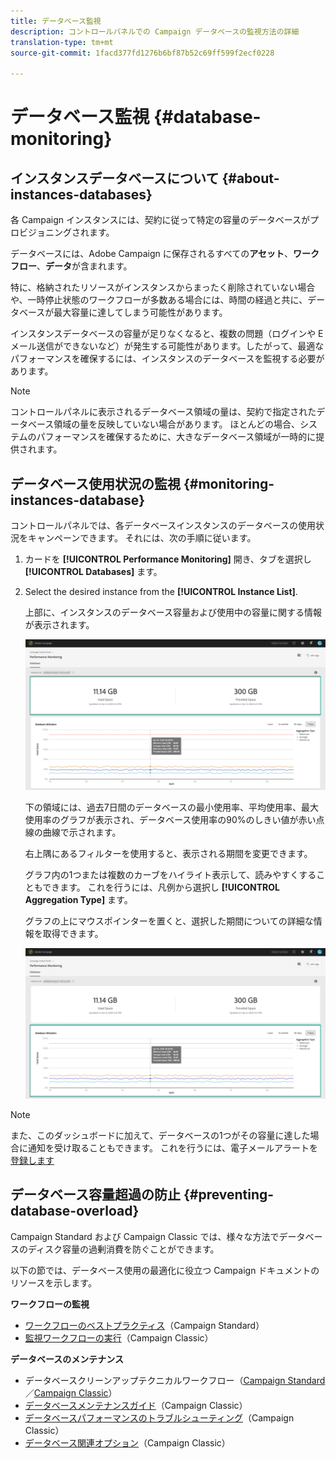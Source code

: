 ```yaml
---
title: データベース監視
description: コントロールパネルでの Campaign データベースの監視方法の詳細
translation-type: tm+mt
source-git-commit: 1facd377fd1276b6bf87b52c69ff599f2ecf0228

---
```



# データベース監視 {#database-monitoring}

## インスタンスデータベースについて {#about-instances-databases}

各 Campaign インスタンスには、契約に従って特定の容量のデータベースがプロビジョニングされます。

データベースには、Adobe Campaign に保存されるすべての&#x200B;**アセット**、**ワークフロー**、**データ**&#x200B;が含まれます。

特に、格納されたリソースがインスタンスからまったく削除されていない場合や、一時停止状態のワークフローが多数ある場合には、時間の経過と共に、データベースが最大容量に達してしまう可能性があります。

インスタンスデータベースの容量が足りなくなると、複数の問題（ログインや E メール送信ができないなど）が発生する可能性があります。したがって、最適なパフォーマンスを確保するには、インスタンスのデータベースを監視する必要があります。

>[!NOTE]
>
>コントロールパネルに表示されるデータベース領域の量は、契約で指定されたデータベース領域の量を反映していない場合があります。 ほとんどの場合、システムのパフォーマンスを確保するために、大きなデータベース領域が一時的に提供されます。

## データベース使用状況の監視 {#monitoring-instances-database}

コントロールパネルでは、各データベースインスタンスのデータベースの使用状況をキャンペーンできます。 それには、次の手順に従います。

1. カードを **[!UICONTROL Performance Monitoring]** 開き、タブを選択し **[!UICONTROL Databases]** ます。

1. Select the desired instance from the **[!UICONTROL Instance List]**.

   上部に、インスタンスのデータベース容量および使用中の容量に関する情報が表示されます。

   ![](assets/databases_dashboard.png)

   下の領域には、過去7日間のデータベースの最小使用率、平均使用率、最大使用率のグラフが表示され、データベース使用率の90%のしきい値が赤い点線の曲線で示されます。

   右上隅にあるフィルターを使用すると、表示される期間を変更できます。

   グラフ内の1つまたは複数のカーブをハイライト表示して、読みやすくすることもできます。 これを行うには、凡例から選択し **[!UICONTROL Aggregation Type]** ます。

   グラフの上にマウスポインターを置くと、選択した期間についての詳細な情報を取得できます。

   ![](assets/databases_dashboard_detail.png)

>[!NOTE]
>
>また、このダッシュボードに加えて、データベースの1つがその容量に達した場合に通知を受け取ることもできます。 これを行うには、電子メールアラートを [登録します](../../performance-monitoring/using/email-alerting.md)

## データベース容量超過の防止 {#preventing-database-overload}

Campaign Standard および Campaign Classic では、様々な方法でデータベースのディスク容量の過剰消費を防ぐことができます。

以下の節では、データベース使用の最適化に役立つ Campaign ドキュメントのリソースを示します。

**ワークフローの監視**

* [ワークフローのベストプラクティス](https://docs.adobe.com/content/help/ja-JP/campaign-standard/using/managing-processes-and-data/workflow-general-operation/best-practices-workflows.html)（Campaign Standard）
* [監視ワークフローの実行](https://docs.adobe.com/help/ja-JP/campaign-classic/using/automating-with-workflows/monitoring-workflows/monitoring-workflow-execution.html)（Campaign Classic）

**データベースのメンテナンス**

* データベースクリーンアップテクニカルワークフロー（[Campaign Standard](https://docs.adobe.com/help/en/campaign-standard/using/administrating/application-settings/technical-workflows.html#list-of-technical-workflows)／[Campaign Classic](https://docs.adobe.com/help/ja-JP/campaign-classic/using/monitoring-campaign-classic/data-processing/database-cleanup-workflow.html)）
* [データベースメンテナンスガイド](https://docs.adobe.com/content/help/ja-JP/campaign-classic/using/monitoring-campaign-classic/database-maintenance/recommendations.html)（Campaign Classic）
* [データベースパフォーマンスのトラブルシューティング](https://docs.adobe.com/content/help/ja-JP/campaign-classic/using/monitoring-campaign-classic/troubleshooting/database-performances.html)（Campaign Classic）
* [データベース関連オプション](https://docs.adobe.com/help/ja-JP/campaign-classic/using/installing-campaign-classic/appendices/configuring-campaign-options.html#database)（Campaign Classic）
